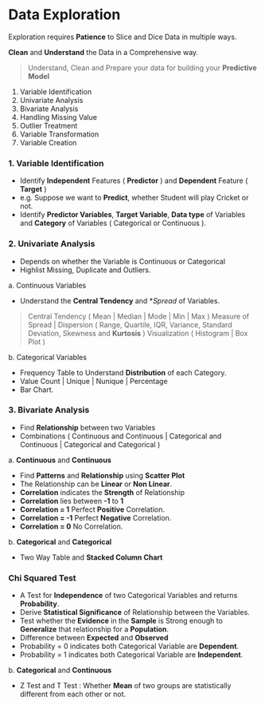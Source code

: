 # Data Exploration

Exploration requires **Patience** to Slice and Dice Data in multiple ways.

**Clean** and **Understand** the Data in a Comprehensive way.

> Understand, Clean and Prepare your data for building your **Predictive Model**

1. Variable Identification
2. Univariate Analysis
3. Bivariate Analysis
4. Handling Missing Value
5. Outlier Treatment
6. Variable Transformation
7. Variable Creation

### 1. Variable Identification
- Identify **Independent** Features ( **Predictor** ) and **Dependent** Feature ( **Target** )
- e.g. Suppose we want to **Predict**, whether Student will play Cricket or not.
- Identify **Predictor Variables**, **Target Variable**, **Data type** of Variables and **Category** of Variables ( Categorical or Continuous ).

### 2. Univariate Analysis
- Depends on whether the Variable is Continuous or Categorical
- Highlist Missing, Duplicate and Outliers.

a. Continuous Variables 
- Understand the **Central Tendency** and **Spread* of Variables.
> Central Tendency ( Mean | Median | Mode | Min | Max )
> Measure of Spread | Dispersion ( Range, Quartile, IQR, Variance, Standard Deviation, Skewness and **Kurtosis** )
> Visualization ( Histogram | Box Plot )

b. Categorical Variables 
- Frequency Table to Understand **Distribution** of each Category.
- Value Count | Unique | Nunique | Percentage
- Bar Chart.

### 3. Bivariate Analysis
- Find **Relationship** between two Variables
- Combinations ( Continuous and Continuous | Categorical and Continuous | Categorical and Categorical )

a. **Continuous** and **Continuous**
- Find **Patterns** and **Relationship** using **Scatter Plot**
- The Relationship can be **Linear** or **Non Linear**.
- **Correlation** indicates the **Strength** of Relationship
- **Correlation** lies between **-1** to **1**
- **Correlation = 1** Perfect **Positive** Correlation.
- **Correlation = -1** Perfect **Negative** Correlation.
- **Correlation = 0** No Correlation.

b. **Categorical** and **Categorical**
- Two Way Table and **Stacked Column Chart**

### **Chi Squared Test** 
- A Test for **Independence** of two Categorical Variables and returns **Probability**.
- Derive **Statistical Significance** of Relationship between the Variables.
- Test whether the **Evidence** in the **Sample** is Strong enough to **Generalize** that relationship for a **Population**.
- Difference between **Expected** and **Observed**
- Probability = 0 indicates both Categorical Variable are **Dependent**.
- Probability = 1 indicates both Categorical Variable are **Independent**.

b. **Categorical** and **Continuous**
- Z Test and T Test : Whether **Mean** of two groups are statistically different from each other or not.
